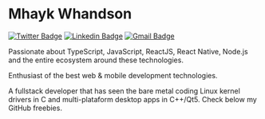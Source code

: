 # Mhayk Whandson

[![Twitter Badge](https://img.shields.io/badge/-@mhayk-2d81cb?style=flat-square&labelColor=3fb0ff&logo=twitter&logoColor=white&link=https://twitter.com/mhayk)](https://twitter.com/mhayk)
[![Linkedin Badge](https://img.shields.io/badge/-Mhayk%20Whandson-2d81cb?style=flat-square&labelColor=3fb0ff&logo=Linkedin&logoColor=white&link=https://www.linkedin.com/in/mhayk/)](https://www.linkedin.com/in/mhayk/)
[![Gmail Badge](https://img.shields.io/badge/-hi@mhayk.com-2d81cb?style=flat-square&labelColor=3fb0ff&logo=Gmail&logoColor=white&link=mailto:diego.schell.f@gmail.com)](mailto:hi@mhayk.com)

Passionate about TypeScript, JavaScript, ReactJS, React Native, Node.js and the entire ecosystem around these technologies.

Enthusiast of the best web & mobile development technologies.

A fullstack developer that has seen the bare metal coding Linux kernel drivers in C and multi-plataform desktop apps in C++/Qt5. Check below my GitHub freebies.

<!--
**mhayk/mhayk** is a ✨ _special_ ✨ repository because its `README.md` (this file) appears on your GitHub profile.

Here are some ideas to get you started:

- 🔭 I’m currently working on ...
- 🌱 I’m currently learning ...
- 👯 I’m looking to collaborate on ...
- 🤔 I’m looking for help with ...`
- 💬 Ask me about ...
- 📫 How to reach me: ...
- 😄 Pronouns: ...
- ⚡ Fun fact: ...
-->
